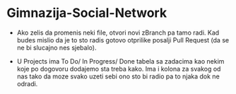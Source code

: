 # Gimnazija-Social-Network
- Ako zelis da promenis neki file, otvori novi zBranch pa tamo radi.
  Kad budes mislio da je to sto radis gotovo otprilike posalji Pull Request
  (da se ne bi slucajno nes sjebalo).
  
- U Projects ima To Do/ In Progress/ Done tabela sa zadacima kao nekim koje
  po dogovoru dodajemo sta treba kako. Ima i kolona za svakog od nas tako da
  moze svako uzeti sebi ono sto bi radio pa to njaka dok ne odradi.
